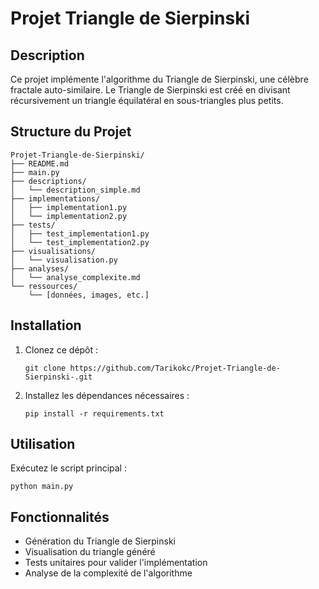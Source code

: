 # Projet Triangle de Sierpinski

## Description
Ce projet implémente l'algorithme du Triangle de Sierpinski, une célèbre fractale auto-similaire. Le Triangle de Sierpinski est créé en divisant récursivement un triangle équilatéral en sous-triangles plus petits.

## Structure du Projet
```
Projet-Triangle-de-Sierpinski/
├── README.md
├── main.py
├── descriptions/
│   └── description_simple.md
├── implementations/
│   ├── implementation1.py
│   └── implementation2.py
├── tests/
│   ├── test_implementation1.py
│   └── test_implementation2.py
├── visualisations/
│   └── visualisation.py
├── analyses/
│   └── analyse_complexite.md
└── ressources/
    └── [données, images, etc.]
```

## Installation
1. Clonez ce dépôt :
   ```
   git clone https://github.com/Tarikokc/Projet-Triangle-de-Sierpinski-.git
   ```
2. Installez les dépendances nécessaires :
   ```
   pip install -r requirements.txt
   ```

## Utilisation
Exécutez le script principal :
```
python main.py
```

## Fonctionnalités
- Génération du Triangle de Sierpinski
- Visualisation du triangle généré
- Tests unitaires pour valider l'implémentation
- Analyse de la complexité de l'algorithme

